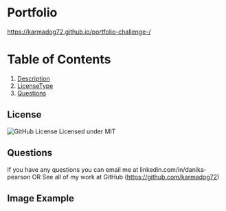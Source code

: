 # Portfolio
https://karmadog72.github.io/portfolio-challenge-/

  # Table of Contents
  1. [Description](#project-description)
  2. [LicenseType](#license)
  3. [Questions](#questions)

 
  ## License
  ![GitHub License](https://img.shields.io/badge/license-${data.licenseType}-blue.svg)
  Licensed under MIT

  ## Questions
  If you have any questions you can email me at linkedin.com/in/danika-pearson OR
  See all of my work at GitHub (https://github.com/karmadog72)

  ## Image Example
